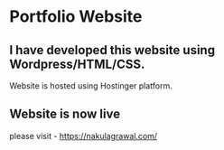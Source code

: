 # Portfolio Website
## I have developed this website using Wordpress/HTML/CSS.
Website is hosted using Hostinger platform.

## Website is now live
please visit - https://nakulagrawal.com/
